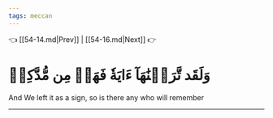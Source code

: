 ```yaml
---
tags: meccan
---
```


👈 [[54-14.md|Prev]] | [[54-16.md|Next]] 👉

# وَلَقَد تَّرَكۡنَٰهَآ ءَايَةٗ فَهَلۡ مِن مُّدَّكِرٖ

And We left it as a sign, so is there any who will remember

---

